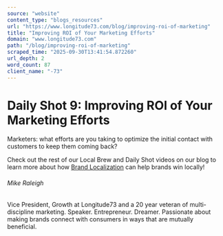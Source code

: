```yaml
---
source: "website"
content_type: "blogs_resources"
url: "https://www.longitude73.com/blog/improving-roi-of-marketing"
title: "Improving ROI of Your Marketing Efforts"
domain: "www.longitude73.com"
path: "/blog/improving-roi-of-marketing"
scraped_time: "2025-09-30T13:41:54.872260"
url_depth: 2
word_count: 87
client_name: "-73"
---
```


# Daily Shot 9: Improving ROI of Your Marketing Efforts

Marketers: what efforts are you taking to optimize the initial contact with customers to keep them coming back?

Check out the rest of our Local Brew and Daily Shot videos on our blog to learn more about how [Brand Localization](/blog/the-virtuous-circle-of-brand-localization) can help brands win locally!

###### Mike Raleigh

Vice President, Growth at Longitude73 and a 20 year veteran of multi-discipline marketing. Speaker. Entrepreneur. Dreamer. Passionate about making brands connect with consumers in ways that are mutually beneficial.